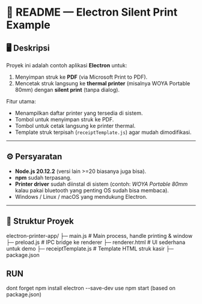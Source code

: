 # 📄 README — Electron Silent Print Example

## 🖥️ Deskripsi

Proyek ini adalah contoh aplikasi **Electron** untuk:

1. Menyimpan struk ke **PDF** (via Microsoft Print to PDF).
2. Mencetak struk langsung ke **thermal printer** (misalnya WOYA Portable 80mm) dengan **silent print** (tanpa dialog).

Fitur utama:

- Menampilkan daftar printer yang tersedia di sistem.
- Tombol untuk menyimpan struk ke PDF.
- Tombol untuk cetak langsung ke printer thermal.
- Template struk terpisah (`receiptTemplate.js`) agar mudah dimodifikasi.

---

## ⚙️ Persyaratan

- **Node.js 20.12.2** (versi lain >=20 biasanya juga bisa).
- **npm** sudah terpasang.
- **Printer driver** sudah diinstal di sistem (contoh: _WOYA Portable 80mm_ kalau pakai bluetooth yang penting OS sudah bisa membaca).
- Windows / Linux / macOS yang mendukung Electron.

---

## 📂 Struktur Proyek

electron-printer-app/
├─ main.js # Main process, handle printing & window
├─ preload.js # IPC bridge ke renderer
├─ renderer.html # UI sederhana untuk demo
├─ receiptTemplate.js # Template HTML struk kasir
├─ package.json

## RUN

dont forget npm install electron --save-dev
use npm start (based on package.json)
